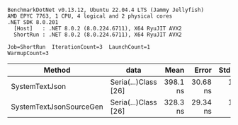 ```

BenchmarkDotNet v0.13.12, Ubuntu 22.04.4 LTS (Jammy Jellyfish)
AMD EPYC 7763, 1 CPU, 4 logical and 2 physical cores
.NET SDK 8.0.201
  [Host]   : .NET 8.0.2 (8.0.224.6711), X64 RyuJIT AVX2
  ShortRun : .NET 8.0.2 (8.0.224.6711), X64 RyuJIT AVX2

Job=ShortRun  IterationCount=3  LaunchCount=1  
WarmupCount=3  

```
| Method                  | data                 | Mean     | Error    | StdDev  | Min      | Max      | Gen0   | Allocated |
|------------------------ |--------------------- |---------:|---------:|--------:|---------:|---------:|-------:|----------:|
| SystemTextJson          | Seria(...)Class [26] | 398.1 ns | 30.68 ns | 1.68 ns | 396.7 ns | 400.0 ns | 0.0033 |     312 B |
| SystemTextJsonSourceGen | Seria(...)Class [26] | 328.3 ns | 29.34 ns | 1.61 ns | 326.9 ns | 330.0 ns | 0.0038 |     352 B |
